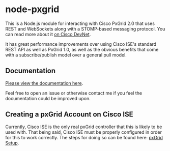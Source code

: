 # node-pxgrid
This is a Node.js module for interacting with Cisco PxGrid 2.0 that uses REST and WebSockets along with a STOMP-based messaging protocol. You can read more about it [on Cisco DevNet](https://developer.cisco.com/docs/pxgrid/#!introduction-to-pxgrid-2-0).

It has great performance improvements over using Cisco ISE's standard REST API as well as PxGrid 1.0, as well as the obvious benefits that come with a subscribe/publish model over a general pull model.

## Documentation
[Please view the documentation here](https://rnwolfe.github.io/node-pxgrid/).

Feel free to open an issue or otherwise contact me if you feel the documentation could be improved upon.

## Creating a pxGrid Account on Cisco ISE
Currently, Cisco ISE is the only real pxGrid controller that this is likely to be used with. That being said, Cisco ISE must be properly configured in order for this to work correctly. The steps for doing so can be found here: [pxGrid Setup](https://github.com/rnwolfe/node-pxgrid/blob/master/pxgrid-setup.md).
